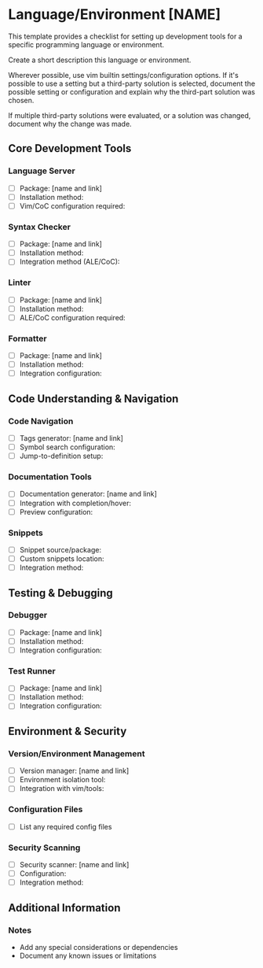 # Language/Environment [NAME]

This template provides a checklist for setting up development tools for
a specific programming language or environment.

Create a short description this language or environment.

Wherever possible, use vim builtin settings/configuration options. If it's
possible to use a setting but a third-party solution is selected, document the
possible setting or configuration and explain why the third-part solution was
chosen.

If multiple third-party solutions were evaluated, or a solution was changed,
document why the change was made.

## Core Development Tools

### Language Server

- [ ] Package: [name and link]
- [ ] Installation method:
- [ ] Vim/CoC configuration required:

### Syntax Checker

- [ ] Package: [name and link]
- [ ] Installation method:
- [ ] Integration method (ALE/CoC):

### Linter

- [ ] Package: [name and link]
- [ ] Installation method:
- [ ] ALE/CoC configuration required:

### Formatter

- [ ] Package: [name and link]
- [ ] Installation method:
- [ ] Integration configuration:

## Code Understanding & Navigation

### Code Navigation

- [ ] Tags generator: [name and link]
- [ ] Symbol search configuration:
- [ ] Jump-to-definition setup:

### Documentation Tools

- [ ] Documentation generator: [name and link]
- [ ] Integration with completion/hover:
- [ ] Preview configuration:

### Snippets

- [ ] Snippet source/package:
- [ ] Custom snippets location:
- [ ] Integration method:

## Testing & Debugging

### Debugger

- [ ] Package: [name and link]
- [ ] Installation method:
- [ ] Integration configuration:

### Test Runner

- [ ] Package: [name and link]
- [ ] Installation method:
- [ ] Integration configuration:

## Environment & Security

### Version/Environment Management

- [ ] Version manager: [name and link]
- [ ] Environment isolation tool:
- [ ] Integration with vim/tools:

### Configuration Files

- [ ] List any required config files

### Security Scanning

- [ ] Security scanner: [name and link]
- [ ] Configuration:
- [ ] Integration method:

## Additional Information

### Notes

- Add any special considerations or dependencies
- Document any known issues or limitations
